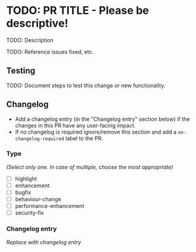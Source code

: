 
# TODO: PR TITLE - Please be descriptive!

TODO: Description

TODO: Reference issues fixed, etc.

## Testing

TODO: Document steps to test this change or new functionality.

## Changelog

- Add a changelog entry (in the "Changelog entry" section below) if the changes in this PR have any user-facing impact.
- If no changelog is required ignore/remove this section and add a `no-changelog-required` label to the PR.

### Type
_(Select only one. In case of multiple, choose the most appropriate)_
- [ ] highlight
- [ ] enhancement
- [ ] bugfix
- [ ] behaviour-change
- [ ] performance-enhancement
- [ ] security-fix
<!-- type : end : DO NOT REMOVE -->

### Changelog entry
<!--
  - Add a user understandable changelog entry
  - Include all details needed to understand the change. Try including links to docs or issues if relevant
  - For Highlights start with a H4 heading (#### <entry title>)
  - Get the changelog entry reviewed by your team
-->

_Replace with changelog entry_

<!-- changelog-entry : end : DO NOT REMOVE -->

<!-- changelog : end : DO NOT REMOVE -->
